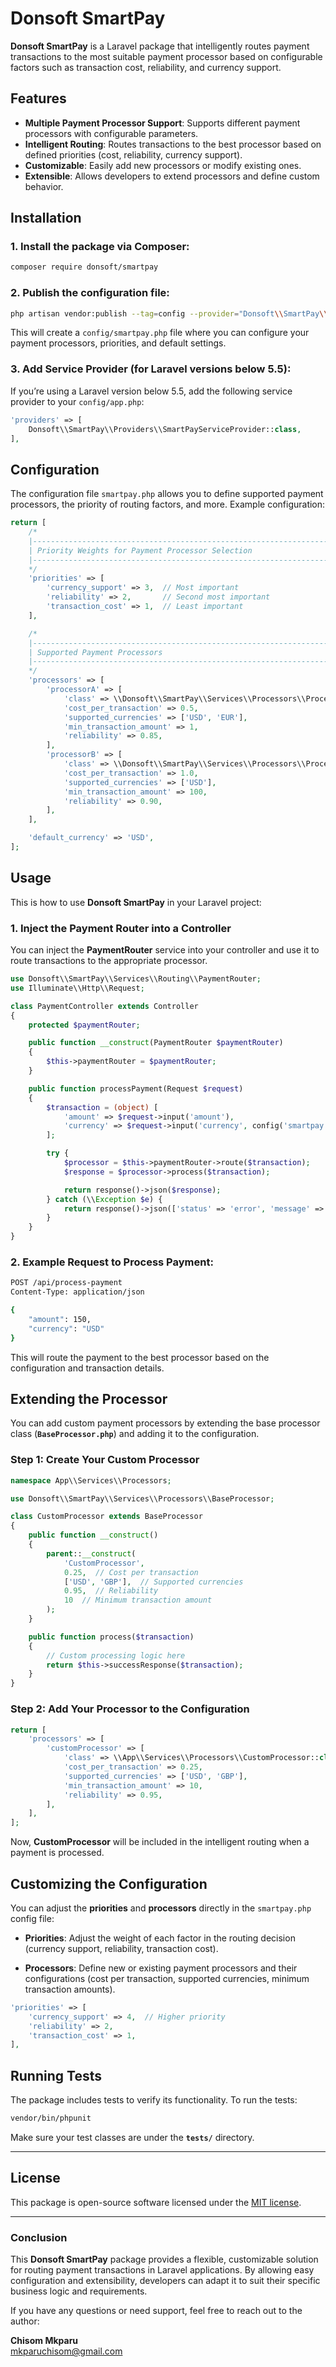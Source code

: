 
# Donsoft SmartPay

**Donsoft SmartPay** is a Laravel package that intelligently routes payment transactions to the most suitable payment processor based on configurable factors such as transaction cost, reliability, and currency support.

## Features
- **Multiple Payment Processor Support**: Supports different payment processors with configurable parameters.
- **Intelligent Routing**: Routes transactions to the best processor based on defined priorities (cost, reliability, currency support).
- **Customizable**: Easily add new processors or modify existing ones.
- **Extensible**: Allows developers to extend processors and define custom behavior.
  
## Installation

### 1. Install the package via Composer:

```bash
composer require donsoft/smartpay
```

### 2. Publish the configuration file:

```bash
php artisan vendor:publish --tag=config --provider="Donsoft\\SmartPay\\Providers\\SmartPayServiceProvider"
```

This will create a `config/smartpay.php` file where you can configure your payment processors, priorities, and default settings.

### 3. Add Service Provider (for Laravel versions below 5.5):

If you’re using a Laravel version below 5.5, add the following service provider to your `config/app.php`:

```php
'providers' => [
    Donsoft\\SmartPay\\Providers\\SmartPayServiceProvider::class,
],
```

## Configuration

The configuration file `smartpay.php` allows you to define supported payment processors, the priority of routing factors, and more. Example configuration:

```php
return [
    /*
    |--------------------------------------------------------------------------
    | Priority Weights for Payment Processor Selection
    |--------------------------------------------------------------------------
    */
    'priorities' => [
        'currency_support' => 3,  // Most important
        'reliability' => 2,       // Second most important
        'transaction_cost' => 1,  // Least important
    ],

    /*
    |--------------------------------------------------------------------------
    | Supported Payment Processors
    |--------------------------------------------------------------------------
    */
    'processors' => [
        'processorA' => [
            'class' => \\Donsoft\\SmartPay\\Services\\Processors\\ProcessorA::class,
            'cost_per_transaction' => 0.5,
            'supported_currencies' => ['USD', 'EUR'],
            'min_transaction_amount' => 1,
            'reliability' => 0.85,
        ],
        'processorB' => [
            'class' => \\Donsoft\\SmartPay\\Services\\Processors\\ProcessorB::class,
            'cost_per_transaction' => 1.0,
            'supported_currencies' => ['USD'],
            'min_transaction_amount' => 100,
            'reliability' => 0.90,
        ],
    ],

    'default_currency' => 'USD',
];
```

## Usage

This is how to use **Donsoft SmartPay** in your Laravel project:

### 1. Inject the Payment Router into a Controller

You can inject the **PaymentRouter** service into your controller and use it to route transactions to the appropriate processor.

```php
use Donsoft\\SmartPay\\Services\\Routing\\PaymentRouter;
use Illuminate\\Http\\Request;

class PaymentController extends Controller
{
    protected $paymentRouter;

    public function __construct(PaymentRouter $paymentRouter)
    {
        $this->paymentRouter = $paymentRouter;
    }

    public function processPayment(Request $request)
    {
        $transaction = (object) [
            'amount' => $request->input('amount'),
            'currency' => $request->input('currency', config('smartpay.default_currency')),
        ];

        try {
            $processor = $this->paymentRouter->route($transaction);
            $response = $processor->process($transaction);

            return response()->json($response);
        } catch (\\Exception $e) {
            return response()->json(['status' => 'error', 'message' => $e->getMessage()], 400);
        }
    }
}
```

### 2. Example Request to Process Payment:

```bash
POST /api/process-payment
Content-Type: application/json

{
    "amount": 150,
    "currency": "USD"
}
```

This will route the payment to the best processor based on the configuration and transaction details.

## Extending the Processor

You can add custom payment processors by extending the base processor class (**`BaseProcessor.php`**) and adding it to the configuration.

### Step 1: Create Your Custom Processor

```php
namespace App\\Services\\Processors;

use Donsoft\\SmartPay\\Services\\Processors\\BaseProcessor;

class CustomProcessor extends BaseProcessor
{
    public function __construct()
    {
        parent::__construct(
            'CustomProcessor',
            0.25,  // Cost per transaction
            ['USD', 'GBP'],  // Supported currencies
            0.95,  // Reliability
            10  // Minimum transaction amount
        );
    }

    public function process($transaction)
    {
        // Custom processing logic here
        return $this->successResponse($transaction);
    }
}
```

### Step 2: Add Your Processor to the Configuration

```php
return [
    'processors' => [
        'customProcessor' => [
            'class' => \\App\\Services\\Processors\\CustomProcessor::class,
            'cost_per_transaction' => 0.25,
            'supported_currencies' => ['USD', 'GBP'],
            'min_transaction_amount' => 10,
            'reliability' => 0.95,
        ],
    ],
];
```

Now, **CustomProcessor** will be included in the intelligent routing when a payment is processed.

## Customizing the Configuration

You can adjust the **priorities** and **processors** directly in the `smartpay.php` config file:

- **Priorities**: Adjust the weight of each factor in the routing decision (currency support, reliability, transaction cost).
  
- **Processors**: Define new or existing payment processors and their configurations (cost per transaction, supported currencies, minimum transaction amounts).

```php
'priorities' => [
    'currency_support' => 4,  // Higher priority
    'reliability' => 2,
    'transaction_cost' => 1,
],
```

## Running Tests

The package includes tests to verify its functionality. To run the tests:

```bash
vendor/bin/phpunit
```

Make sure your test classes are under the **`tests/`** directory.

---

## License

This package is open-source software licensed under the [MIT license](LICENSE).

---

### Conclusion

This **Donsoft SmartPay** package provides a flexible, customizable solution for routing payment transactions in Laravel applications. By allowing easy configuration and extensibility, developers can adapt it to suit their specific business logic and requirements.

If you have any questions or need support, feel free to reach out to the author:

**Chisom Mkparu**  
[mkparuchisom@gmail.com](mailto:mkparuchisom@gmail.com)
``` 

